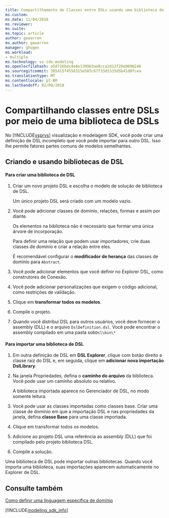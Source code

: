 ```yaml
---
title: Compartilhamento de Classes entre DSLs usando uma biblioteca de DSL | Microsoft Docs
ms.custom: 
ms.date: 11/04/2016
ms.reviewer: 
ms.suite: 
ms.topic: article
author: gewarren
ms.author: gewarren
manager: ghogen
ms.workload:
- multiple
ms.technology: vs-ide-modeling
ms.openlocfilehash: a58726bdc4e6e139963ae8cca2d12f26e0696246
ms.sourcegitcommit: 205d15f4558315e585c67f33d5335d5b41d0fcea
ms.translationtype: MT
ms.contentlocale: pt-BR
ms.lasthandoff: 02/09/2018
---
```

# <a name="sharing-classes-between-dsls-by-using-a-dsl-library"></a>Compartilhando classes entre DSLs por meio de uma biblioteca de DSLs
No [!INCLUDE[vsprvs](../code-quality/includes/vsprvs_md.md)] visualização e modelagem SDK, você pode criar uma definição de DSL incompleto que você pode importar para outro DSL. Isso lhe permite fatores partes comuns de modelos semelhantes.  
  
## <a name="creating-and-using-dsl-libraries"></a>Criando e usando bibliotecas de DSL  
  
#### <a name="to-create-a-dsl-library"></a>Para criar uma biblioteca de DSL  
  
1.  Criar um novo projeto DSL e escolha o modelo de solução de biblioteca de DSL.  
  
     Um único projeto DSL será criado com um modelo vazio.  
  
2.  Você pode adicionar classes de domínio, relações, formas e assim por diante.  
  
     Os elementos na biblioteca não é necessário que formar uma única árvore de incorporação.  
  
     Para definir uma relação que podem usar importadores, crie duas classes de domínio e criar a relação entre eles.  
  
     É recomendável configurar o **modificador de herança** das classes de domínio para `Abstract`.  
  
3.  Você pode adicionar elementos que você definir no Explorer DSL, como construtores de Conexão.  
  
4.  Você pode adicionar personalizações que exigem o código adicional, como restrições de validação.  
  
5.  Clique em **transformar todos os modelos**.  
  
6.  Compile o projeto.  
  
7.  Quando você distribui DSL para outros usuários, você deve fornecer o assembly (DLL) e o arquivo `DslDefinition.dsl`. Você pode encontrar o assembly compilado em uma pasta sob`Dsl\bin\*`  
  
#### <a name="to-import-a-dsl-library"></a>Para importar uma biblioteca de DSL  
  
1.  Em outra definição de DSL em **DSL Explorer**, clique com botão direito a classe raiz do DSL e, em seguida, clique em **adicionar nova importação DslLibrary**.  
  
2.  Na janela Propriedades, defina o **caminho do arquivo** da biblioteca. Você pode usar um caminho absoluto ou relativo.  
  
     A biblioteca importada aparece no Gerenciador de DSL, no modo somente leitura.  
  
3.  Você pode usar as classes importadas como classes base. Criar uma classe de domínio em que a importação DSL e nas propriedades da janela, defina **classe Base** para uma classe importada.  
  
4.  Clique em transformar todos os modelos.  
  
5.  Adicione ao projeto DSL uma referência ao assembly (DLL) que foi compilado pelo projeto biblioteca DSL.  
  
6.  Compile a solução.  
  
 Uma biblioteca de DSL pode importar outras bibliotecas. Quando você importa uma biblioteca, suas importações aparecem automaticamente no Explorer de DSL.  
  
## <a name="see-also"></a>Consulte também  
 [Como definir uma linguagem específica de domínio](../modeling/how-to-define-a-domain-specific-language.md)
 
[!INCLUDE[modeling_sdk_info](includes/modeling_sdk_info.md)]
